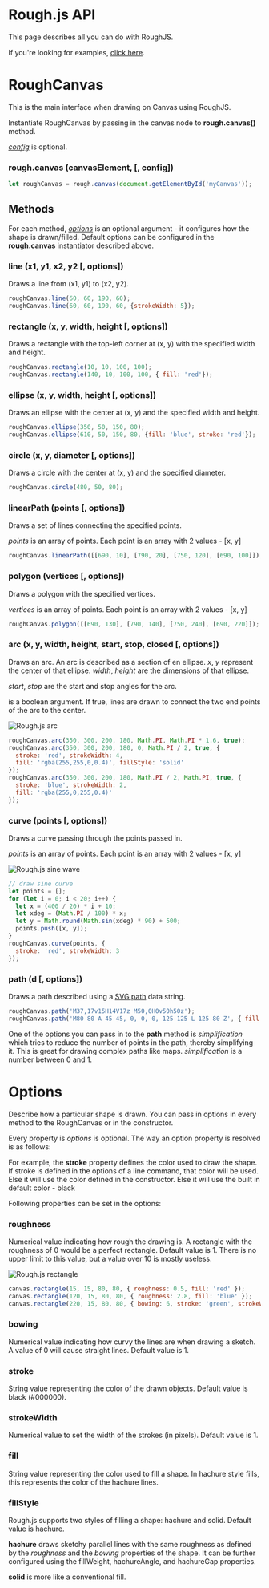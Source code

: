 # Rough.js API

This page describes all you can do with RoughJS.

If you're looking for examples, [click here](https://github.com/pshihn/rough/wiki/Examples).

# RoughCanvas

This is the main interface when drawing on Canvas using RoughJS. 

Instantiate RoughCanvas by passing in the canvas node to <b>rough.canvas()</b> method. 

<a href="#config"><i>config</i></a> is optional. 

### rough.canvas (canvasElement, [, config])
```javascript
let roughCanvas = rough.canvas(document.getElementById('myCanvas'));
```

## Methods

For each method, <a href="#options"><i>options</i></a> is an optional argument - it configures how the shape is drawn/filled. Default options can be configured in the <b>rough.canvas</b> instantiator described above. 

### line (x1, y1, x2, y2 [, options])
Draws a line from (x1, y1) to (x2, y2).
```javascript
roughCanvas.line(60, 60, 190, 60);
roughCanvas.line(60, 60, 190, 60, {strokeWidth: 5});
```

### rectangle (x, y, width, height [, options])
Draws a rectangle with the top-left corner at (x, y) with the specified width and height.
```javascript
roughCanvas.rectangle(10, 10, 100, 100);
roughCanvas.rectangle(140, 10, 100, 100, { fill: 'red'});
```

### ellipse (x, y, width, height [, options])
Draws an ellipse with the center at (x, y) and the specified width and height.
```javascript
roughCanvas.ellipse(350, 50, 150, 80);
roughCanvas.ellipse(610, 50, 150, 80, {fill: 'blue', stroke: 'red'});
```

### circle (x, y, diameter [, options])
Draws a circle with the center at (x, y) and the specified diameter.
```javascript
roughCanvas.circle(480, 50, 80);
```

### linearPath (points [, options])
Draws a set of lines connecting the specified points. 

<i>points</i> is an array of points. Each point is an array with 2 values - [x, y]

```javascript
roughCanvas.linearPath([[690, 10], [790, 20], [750, 120], [690, 100]]);
```

### polygon (vertices [, options])
Draws a polygon with the specified vertices.

<i>vertices</i> is an array of points. Each point is an array with 2 values - [x, y]

```javascript
roughCanvas.polygon([[690, 130], [790, 140], [750, 240], [690, 220]]);
```

### arc (x, y, width, height, start, stop, closed [, options])
Draws an arc. An arc is described as a section of en ellipse. <i>x</i>, <i>y</i> represent the center of that ellipse. <i>width</i>, <i>height</i> are the dimensions of that ellipse.

<i>start</i>, <i>stop</i> are the start and stop angles for the arc. 

<closed> is a boolean argument. If true, lines are drawn to connect the two end points of the arc to the center.

![Rough.js arc](https://roughjs.com/images/main/m7.png)

```javascript
roughCanvas.arc(350, 300, 200, 180, Math.PI, Math.PI * 1.6, true);
roughCanvas.arc(350, 300, 200, 180, 0, Math.PI / 2, true, {
  stroke: 'red', strokeWidth: 4,
  fill: 'rgba(255,255,0,0.4)', fillStyle: 'solid'
});
roughCanvas.arc(350, 300, 200, 180, Math.PI / 2, Math.PI, true, {
  stroke: 'blue', strokeWidth: 2,
  fill: 'rgba(255,0,255,0.4)'
});
```

### curve (points [, options])
Draws a curve passing through the points passed in.

<i>points</i> is an array of points. Each point is an array with 2 values - [x, y]

![Rough.js sine wave](https://roughjs.com/images/main/m8.png)

```javascript
// draw sine curve
let points = [];
for (let i = 0; i < 20; i++) {
  let x = (400 / 20) * i + 10;
  let xdeg = (Math.PI / 100) * x;
  let y = Math.round(Math.sin(xdeg) * 90) + 500;
  points.push([x, y]);
}
roughCanvas.curve(points, {
  stroke: 'red', strokeWidth: 3
});
```

### path (d [, options])
Draws a path described using a [SVG path](https://developer.mozilla.org/en-US/docs/Web/SVG/Tutorial/Paths) data string. 
```javascript
roughCanvas.path('M37,17v15H14V17z M50,0H0v50h50z');
roughCanvas.path('M80 80 A 45 45, 0, 0, 0, 125 125 L 125 80 Z', { fill: 'green' });
```
One of the options you can pass in to the **path** method is _simplification_ which tries to reduce the number of points in the path, thereby simplifying it. This is great for drawing complex paths like maps.  _simplification_ is a number between 0 and 1.

# Options

Describe how a particular shape is drawn. You can pass in options in every method to the RoughCanvas or in the constructor.

Every property is _options_ is optional. The way an option property is resolved is as follows:

For example, the **stroke** property defines the color used to draw the shape. If stroke is defined in the options of a line command, that color will be used. Else it will use the color defined in the constructor. Else it will use the built in default color - black

Following properties can be set in the options:

### roughness
Numerical value indicating how rough the drawing is. A rectangle with the roughness of 0 would be a perfect rectangle. Default value is 1. There is no upper limit to this value, but a value over 10 is mostly useless.

![Rough.js rectangle](https://roughjs.com/images/main/m4.png)

```js
canvas.rectangle(15, 15, 80, 80, { roughness: 0.5, fill: 'red' });
canvas.rectangle(120, 15, 80, 80, { roughness: 2.8, fill: 'blue' });
canvas.rectangle(220, 15, 80, 80, { bowing: 6, stroke: 'green', strokeWidth: 3 });
```

### bowing
Numerical value indicating how curvy the lines are when drawing a sketch. A value of 0 will cause straight lines. Default value is 1.

### stroke
String value representing the color of the drawn objects. Default value is black (#000000).

### strokeWidth
Numerical value to set the width of the strokes (in pixels). Default value is 1.

### fill
String value representing the color used to fill a shape. In hachure style fills, this represents the color of the hachure lines.

### fillStyle
Rough.js supports two styles of filling a shape: hachure and solid. Default value is hachure.

**hachure** draws sketchy parallel lines with the same roughness as defined by the _roughness_ and the _bowing_ properties of the shape. It can be further configured using the fillWeight, hachureAngle, and hachureGap properties.

**solid** is more like a conventional fill.

